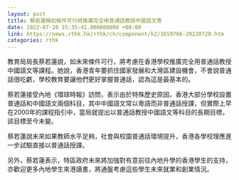 ```yaml
---
layout: post
title: 蔡若蓮稱如條件可行將推廣完全用普通話教授中國語文等
date: 2022-07-28 15:35:41.000000000 +08:00
link: https://news.rthk.hk/rthk/ch/component/k2/1659766-20220728.htm
categories: rthk
---
```


教育局局長蔡若蓮說，如未來條件可行，將考慮在香港學校推廣完全用普通話教授中國語文等課程。她說，香港青年要抓住國家發展和大灣區建設機會，不會說普通話很吃虧，學校教育要讓他們更好掌握普通話，認為這是最基本的。

蔡若蓮接受內地《環球時報》訪問，表示由於特殊歷史原因，香港大部分學校設置普通話和中國語文兩個科目，其中中國語文常以粵語而非普通話授課，但實際上早在2000年的課程指引中，當局就提出以普通話教授中國語文等科目的長期目標，該目標至今未變。

蔡若蓮說未來如果教師水平足夠，社會與校園普通話環境提升，香港各學校理應進一步試驗直接以普通話授課。

另外，蔡若蓮表示，特區政府未來將加強對有意前往內地升學的香港學生的支持，亦歡迎更多內地學生來港讀書，將通盤考慮這些學生未來就業和創業情況。
